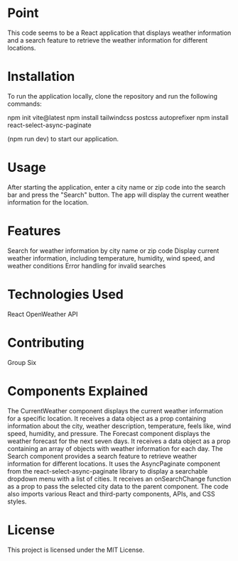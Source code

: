 # Point
This code seems to be a React application that displays weather information and a search feature to retrieve the weather information for different locations.

# Installation
To run the application locally, clone the repository and run the following commands:

npm init vite@latest
npm install tailwindcss postcss autoprefixer
npm install react-select-async-paginate

(npm run dev) to start our application.

# Usage
After starting the application, enter a city name or zip code into the search bar and press the "Search" button. The app will display the current weather information for the location.

# Features
Search for weather information by city name or zip code
Display current weather information, including temperature, humidity, wind speed, and weather conditions
Error handling for invalid searches

# Technologies Used
React
OpenWeather API

# Contributing
Group Six



# Components Explained
The CurrentWeather component displays the current weather information for a specific location. It receives a data object as a prop containing information about the city, weather description, temperature, feels like, wind speed, humidity, and pressure.
The Forecast component displays the weather forecast for the next seven days. It receives a data object as a prop containing an array of objects with weather information for each day.
The Search component provides a search feature to retrieve weather information for different locations. It uses the AsyncPaginate component from the react-select-async-paginate library to display a searchable dropdown menu with a list of cities. It receives an onSearchChange function as a prop to pass the selected city data to the parent component.
The code also imports various React and third-party components, APIs, and CSS styles.

# License
This project is licensed under the MIT License.






